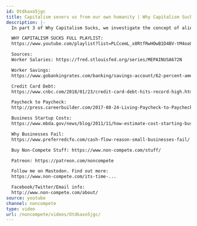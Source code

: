 ```yaml
---
id: Otdkaxo5jgc
title: Capitalism severs us from our own humanity | Why Capitalism Sucks Part 3
description: |-
  In part 3 of Why Capitalism Sucks, we investigate the concept of alienation under capitalism.

  WHY CAPITALISM SUCKS FULL PLAYLIST:
  https://www.youtube.com/playlist?list=PLCcemL_x8RtfRwHOwB1D4BV-tM4ooOXY5

  Sources:
  Worker Salaries: https://fred.stlouisfed.org/series/MEPAINUSA672N

  Worker Savings:
  https://www.gobankingrates.com/banking/savings-account/62-percent-americans-under-1000-savings-survey-finds/

  Credit Card Debt:
  https://www.cnbc.com/2018/01/23/credit-card-debt-hits-record-high.html

  Paycheck to Paycheck:
  http://press.careerbuilder.com/2017-08-24-Living-Paycheck-to-Paycheck-is-a-Way-of-Life-for-Majority-of-U-S-Workers-According-to-New-CareerBuilder-Survey

  Business Startup Costs:
  https://www.mbda.gov/news/blog/2011/11/how-estimate-cost-starting-business-scratch

  Why Businesses Fail:
  https://www.preferredcfo.com/cash-flow-reason-small-businesses-fail/

  Buy Non-Compete Stuff: https://www.non-compete.com/stuff/

  Patreon: https://patreon.com/noncompete

  Follow me on Mastodon. Find out more:
  https://www.non-compete.com/its-time-...

  Facebook/Twitter/Email info:
  http://www.non-compete.com/about/
source: youtube
channel: noncompete
type: video
url: /noncompete/videos/Otdkaxo5jgc/
---
```

